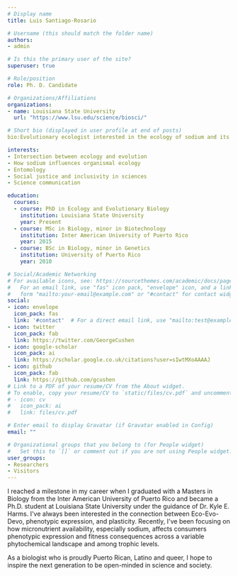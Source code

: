 ```yaml
---
# Display name
title: Luis Santiago-Rosario

# Username (this should match the folder name)
authors:
- admin

# Is this the primary user of the site?
superuser: true

# Role/position
role: Ph. D. Candidate

# Organizations/Affiliations
organizations:
- name: Louisiana State University
  url: "https://www.lsu.edu/science/biosci/"

# Short bio (displayed in user profile at end of posts)
bio:Evolutionary ecologist interested in the ecology of sodium and its effect on consumer's performance.

interests:
- Intersection between ecology and evolution
- How sodium influences organismal ecology
- Entomology
- Social justice and inclusivity in sciences
- Science communication

education:
  courses:
  - course: PhD in Ecology and Evolutionary Biology
    institution: Louisiana State University
    year: Present
  - course: MSc in Biology, minor in Biotechnology
    institution: Inter American University of Puerto Rico
    year: 2015
  - course: BSc in Biology, minor in Genetics
    institution: University of Puerto Rico
    year: 2010

# Social/Academic Networking
# For available icons, see: https://sourcethemes.com/academic/docs/page-builder/#icons
#   For an email link, use "fas" icon pack, "envelope" icon, and a link in the
#   form "mailto:your-email@example.com" or "#contact" for contact widget.
social:
- icon: envelope
  icon_pack: fas
  link: '#contact'  # For a direct email link, use "mailto:test@example.org".
- icon: twitter
  icon_pack: fab
  link: https://twitter.com/GeorgeCushen
- icon: google-scholar
  icon_pack: ai
  link: https://scholar.google.co.uk/citations?user=sIwtMXoAAAAJ
- icon: github
  icon_pack: fab
  link: https://github.com/gcushen
# Link to a PDF of your resume/CV from the About widget.
# To enable, copy your resume/CV to `static/files/cv.pdf` and uncomment the lines below.
# - icon: cv
#   icon_pack: ai
#   link: files/cv.pdf

# Enter email to display Gravatar (if Gravatar enabled in Config)
email: ""

# Organizational groups that you belong to (for People widget)
#   Set this to `[]` or comment out if you are not using People widget.
user_groups:
- Researchers
- Visitors
---
```


I reached a milestone in my career when I graduated with a Masters in Biology from the Inter American University of Puerto Rico and became a Ph.D. student at Louisiana State University under the guidance of Dr. Kyle E. Harms. I've always been interested in the connection between Eco-Evo-Devo,  phenotypic expression, and plasticity. Recently, I've been focusing on how micronutrient availability, especially sodium, affects consumers phenotypic expression and fitness consequences across a variable phytochemical landscape and among trophic levels.

As a biologist who is proudly Puerto Rican, Latino and queer, I hope to inspire the next generation to be open-minded in science and society.  

